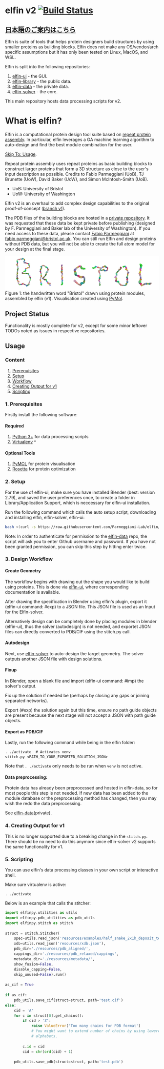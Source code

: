 # elfin v2 [![Build Status](https://travis-ci.com/joy13975/elfin.svg?branch=master)](https://travis-ci.com/joy13975/elfin)

## [日本語のご案内はこちら](README_JP.md)

Elfin is suite of tools that helps protein designers build structures by using smaller proteins as building blocks. Elfin does not make any OS/vendor/arch specific assumptions but it has only been tested on Linux, MacOS, and WSL.

Elfin is split into the following repositories:
 1. [elfin-ui](https://github.com/Parmeggiani-Lab/elfin-ui) - the GUI.
 2. [elfin-library](https://github.com/Parmeggiani-Lab/Library_01) - the public data.
 3. [elfin-data](https://github.com/Parmeggiani-Lab/elfin-data) - the private data.
 4. [elfin-solver](https://github.com/Parmeggiani-Lab/elfin-solver) - the core.

This main repository hosts data processing scripts for v2.

# What is elfin?

Elfin is a computational protein design tool suite based on [repeat protein assembly](https://www.sciencedirect.com/science/article/pii/S1047847717301417). In particular, elfin leverages a GA machine learning algorithm to auto-design and find the best module combination for the user.

[Skip To: Usage](#usage).

Repeat protein assembly uses repeat proteins as basic building blocks to construct larger proteins that form a 3D structure as close to the user's input description as possible. Credits to Fabio Parmeggiani (UoB), TJ Brunette (UoW), David Baker (UoW), and Simon McIntosh-Smith (UoB).

* UoB: University of Bristol
* UoW: University of Washington

Elfin v2 is an overhaul to add complex design capabilities to the original proof-of-concept ([branch v1](https://github.com/joy13975/elfin/tree/v1)).

The PDB files of the building blocks are hosted in a [private repository](https://github.com/joy13975/elfin-db). It was requested that these data be kept private before publishing (designed by F. Parmeggiani and Baker lab of the University of Washington). If you need access to these data, please contact [Fabio Parmeggiani](https://github.com/parmef) at fabio.parmeggiani@bristol.ac.uk. You can still run Elfin and design proteins without PDB data, but you will not be able to create the full atom model for your design at the final stage.

![alt tag](resources/diagrams/ProteinBristol.png)
Figure 1: the handwritten word "Bristol" drawn using protein modules, assembled by elfin (v1). Visualisation created using [PyMol](https://pymol.org).

## Project Status

Functionality is mostly complete for v2, except for some minor leftover TODOs noted as issues in respective repositories.

## Usage
### Content
   1. [Prerequisites](#1-prerequisites)
   2. [Setup](#2-setup)
   3. [Workflow](#3-design-workflow)
   4. [Creating Output for v1](#4-creating-output-for-v1)
   5. [Scripting](#5-scripting)

### 1. Prerequisites
Firstly install the following software:
#### Required
1. [Python 3+](https://www.python.org/downloads/) for data processing scripts
2. [Virtualenv](https://virtualenv.pypa.io/en/stable/) ^

#### Optional Tools
1. [PyMOL](https://www.pymol.org) for protein visualisation
2. [Rosetta](https://www.rosettacommons.org/software/license-and-download) for protein optimization

### 2. Setup

For the use of elfin-ui, make sure you have installed Blender (best: version 2.79), and saved the user preferences once, to create a folder in Library/Application Support, which is neccessary for elfin-ui installation.

Run the following command which calls the auto setup script, downloading and installing elfin, elfin-solver, elfin-ui:
```Bash
bash <(curl -s https://raw.githubusercontent.com/Parmeggiani-Lab/elfin/master/setup_elfin)
```

Note: In order to authenticate for permission to the [elfin-data](https://github.com/Parmeggiani-Lab/elfin-data) repo, the script will ask you to enter Github username and password. If you have not been granted permission, you can skip this step by hitting enter twice.

### 3. Design Workflow

#### Create Geometry
The workflow begins with drawing out the shape you would like to build using proteins. This is done via [elfin-ui](https://github.com/Parmeggiani-Lab/elfin-ui), where corresponding documentation is available.

After drawing the specification in Blender using elfin's plugin, export it (elfin-ui command: #exp) to a JSON file. This JSON file is used as an Input for the Elfin-solver.

Alternatively design can be completely done by placing modules in blender (elfin-ui), thus the solver (autodesign) is not needed, and exportet JSON files can directly converted to PDB/CIF using the stitch.py call. 

#### Autodesign
Next, use [elfin-solver](https://github.com/Parmeggiani-Lab/elfin-solver) to auto-design the target geometry. The solver outputs another JSON file with design solutions.

#### Fixup
In Blender, open a blank file and import (elfin-ui command: #imp) the solver's output.

Fix up the solution if needed be (perhaps by closing any gaps or joining separated networks).

Export (#exp) the solution again but this time, ensure no path guide objects are present because the next stage will not accept a JSON with path guide objects.

#### Export as PDB/CIF
Lastly, run the following command while being in the elfin folder:

```
. ./activate  # Activates venv
stitch.py <PATH_TO_YOUR_EXPORTED_SOLUTION_JSON>
```

Note that ```. ./activate``` only needs to be run when `venv` is not active.

#### Data preprocessing:

Protein data has already been preprocessed and hosted in elfin-data, so for most people this step is not needed. If new data has been added to the module database or the preprocessing method has changed, then you may wish the redo the data preprocessing.

See [elfin-data](https://github.com/Parmeggiani-Lab/elfin-data)(private).

### 4. Creating Output for v1

This is no longer supported due to a breaking change in the `stitch.py`. There should be no need to do this anymore since elfin-solver v2 supports the same functionality for v1.

### 5. Scripting

You can use elfin's data processing classes in your own script or interactive shell.

Make sure virtualenv is active:
```
. ./activate
```

Below is an example that calls the stitcher:

```Python
import elfinpy.utilities as utils
import elfinpy.pdb_utilities as pdb_utils
import elfinpy.stitch as stitch

struct = stitch.Stitcher(
    spec=utils.read_json('resources/examples/half_snake_2x1h_deposit_test.json'),
    xdb=utils.read_json('resources/xdb.json'),
    pdb_dir='./resources/pdb_aligned/',
    cappings_dir='./resources/pdb_relaxed/cappings',
    metadata_dir='./resources/metadata/',
    show_fusion=False,
    disable_capping=False,
    skip_unused=False).run()

as_cif = True

if as_cif:
    pdb_utils.save_cif(struct=struct, path='test.cif')
else:
    cid = 'A'
    for c in struct[0].get_chains():
        if cid > 'Z':
            raise ValueError('Too many chains for PDB format')
            # You might want to extend number of chains by using lowercase
            # alphabets.

        c.id = cid
        cid = chr(ord(cid) + 1)

    pdb_utils.save_pdb(struct=struct, path='test.pdb')
```
